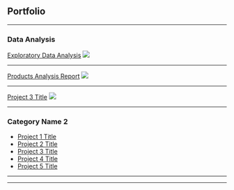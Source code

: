 ## Portfolio

---

### Data Analysis 

[Exploratory Data Analysis](/sample_page)
<img src="images/dummy_thumbnail.jpg?raw=true"/>

---
[Products Analysis Report](/pdf/Gautam_Mittal_Big_Basket_Report.pbix)
<img src="images/dummy_thumbnail.jpg?raw=true"/>

---
[Project 3 Title](http://example.com/)
<img src="images/dummy_thumbnail.jpg?raw=true"/>

---

### Category Name 2

- [Project 1 Title](http://example.com/)
- [Project 2 Title](http://example.com/)
- [Project 3 Title](http://example.com/)
- [Project 4 Title](http://example.com/)
- [Project 5 Title](http://example.com/)

---




---
